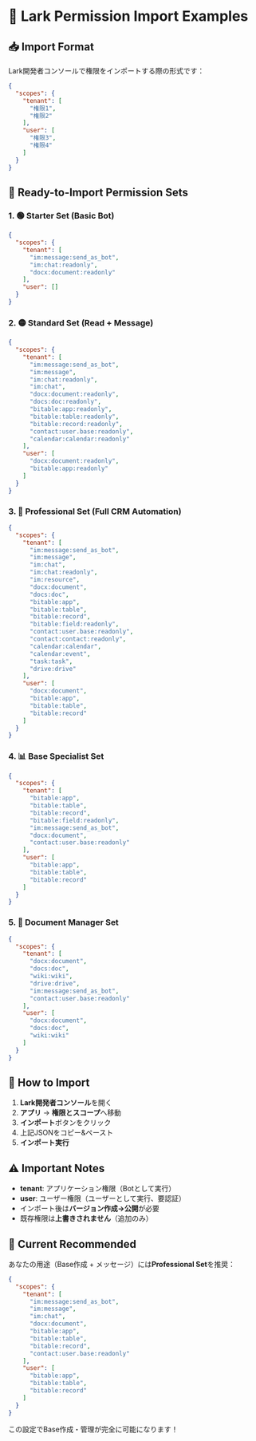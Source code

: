 # 🔧 Lark Permission Import Examples

## 📥 Import Format

Lark開発者コンソールで権限をインポートする際の形式です：

```json
{
  "scopes": {
    "tenant": [
      "権限1",
      "権限2"
    ],
    "user": [
      "権限3",
      "権限4"
    ]
  }
}
```

## 🎯 Ready-to-Import Permission Sets

### 1. 🟢 Starter Set (Basic Bot)
```json
{
  "scopes": {
    "tenant": [
      "im:message:send_as_bot",
      "im:chat:readonly",
      "docx:document:readonly"
    ],
    "user": []
  }
}
```

### 2. 🟡 Standard Set (Read + Message)
```json
{
  "scopes": {
    "tenant": [
      "im:message:send_as_bot",
      "im:message",
      "im:chat:readonly",
      "im:chat",
      "docx:document:readonly",
      "docs:doc:readonly",
      "bitable:app:readonly",
      "bitable:table:readonly",
      "bitable:record:readonly",
      "contact:user.base:readonly",
      "calendar:calendar:readonly"
    ],
    "user": [
      "docx:document:readonly",
      "bitable:app:readonly"
    ]
  }
}
```

### 3. 🔴 Professional Set (Full CRM Automation)
```json
{
  "scopes": {
    "tenant": [
      "im:message:send_as_bot",
      "im:message", 
      "im:chat",
      "im:chat:readonly",
      "im:resource",
      "docx:document",
      "docs:doc",
      "bitable:app",
      "bitable:table",
      "bitable:record",
      "bitable:field:readonly",
      "contact:user.base:readonly",
      "contact:contact:readonly",
      "calendar:calendar",
      "calendar:event",
      "task:task",
      "drive:drive"
    ],
    "user": [
      "docx:document",
      "bitable:app",
      "bitable:table",
      "bitable:record"
    ]
  }
}
```

### 4. 📊 Base Specialist Set
```json
{
  "scopes": {
    "tenant": [
      "bitable:app",
      "bitable:table", 
      "bitable:record",
      "bitable:field:readonly",
      "im:message:send_as_bot",
      "docx:document",
      "contact:user.base:readonly"
    ],
    "user": [
      "bitable:app",
      "bitable:table",
      "bitable:record"
    ]
  }
}
```

### 5. 📝 Document Manager Set
```json
{
  "scopes": {
    "tenant": [
      "docx:document",
      "docs:doc", 
      "wiki:wiki",
      "drive:drive",
      "im:message:send_as_bot",
      "contact:user.base:readonly"
    ],
    "user": [
      "docx:document",
      "docs:doc",
      "wiki:wiki"
    ]
  }
}
```

## 🔄 How to Import

1. **Lark開発者コンソール**を開く
2. **アプリ** → **権限とスコープ**へ移動
3. **インポート**ボタンをクリック
4. 上記JSONをコピー&ペースト
5. **インポート実行**

## ⚠️ Important Notes

- **tenant**: アプリケーション権限（Botとして実行）
- **user**: ユーザー権限（ユーザーとして実行、要認証）
- インポート後は**バージョン作成→公開**が必要
- 既存権限は**上書きされません**（追加のみ）

## 🎯 Current Recommended

あなたの用途（Base作成 + メッセージ）には**Professional Set**を推奨：

```json
{
  "scopes": {
    "tenant": [
      "im:message:send_as_bot",
      "im:message", 
      "im:chat",
      "docx:document",
      "bitable:app",
      "bitable:table",
      "bitable:record",
      "contact:user.base:readonly"
    ],
    "user": [
      "bitable:app",
      "bitable:table", 
      "bitable:record"
    ]
  }
}
```

この設定でBase作成・管理が完全に可能になります！